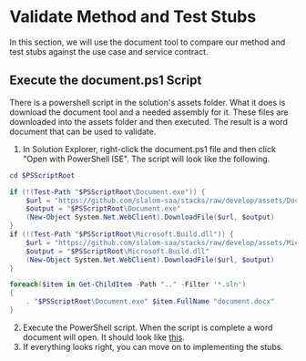 # Validate Method and Test Stubs

In this section, we will use the document tool to compare our
method and test stubs against the use case and service
contract.

## Execute the document.ps1 Script

There is a powershell script in the solution's assets folder.  What
it does is download the document tool and a needed assembly for it.  These
files are downloaded into the assets folder and then executed.  The 
result is a word document that can be used to validate.

1. In Solution Explorer, right-click the document.ps1 file and then
click "Open with PowerShell ISE".  The script will look like the following.
```powershell
cd $PSScriptRoot

if (!(Test-Path "$PSScriptRoot\Document.exe")) {
    $url = "https://github.com/slalom-saa/stacks/raw/develop/assets/Document.exe"
    $output = "$PSScriptRoot\Document.exe"
    (New-Object System.Net.WebClient).DownloadFile($url, $output)
}
if (!(Test-Path "$PSScriptRoot\Microsoft.Build.dll")) {
    $url = "https://github.com/slalom-saa/stacks/raw/develop/assets/Microsoft.Build.dll"
    $output = "$PSScriptRoot\Microsoft.Build.dll"
    (New-Object System.Net.WebClient).DownloadFile($url, $output)
}

foreach($item in Get-ChildItem -Path ".." -Filter '*.sln')
{
    . "$PSScriptRoot\Document.exe" $item.FullName "document.docx"
}
```
2. Execute the PowerShell script.  When the script is complete a word document
will open.  It should look like [this](document.docx).
3. If everything looks right, you can move on to implementing the stubs.
